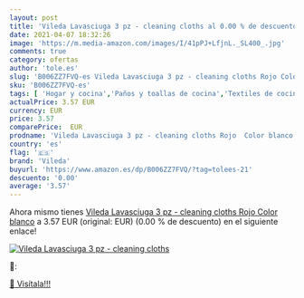 ```yaml
---
layout: post
title: 'Vileda Lavasciuga 3 pz - cleaning cloths al 0.00 % de descuento'
date: 2021-04-07 18:32:26
image: 'https://m.media-amazon.com/images/I/41pPJ+LfjnL._SL400_.jpg'
comments: true
category: ofertas
author: 'tole.es'
slug: 'B006ZZ7FVQ-es Vileda Lavasciuga 3 pz - cleaning cloths Rojo Color blanco'
sku: 'B006ZZ7FVQ-es'
tags: [ 'Hogar y cocina','Paños y toallas de cocina','Textiles de cocina','Textiles del hogar','vileda', ]
actualPrice: 3.57 EUR
currency: EUR
price: 3.57
comparePrice:  EUR
prodname: 'Vileda Lavasciuga 3 pz - cleaning cloths Rojo  Color blanco'
country: 'es'
flag: '🇪🇸'
brand: 'Vileda'
buyurl: 'https://www.amazon.es/dp/B006ZZ7FVQ/?tag=tolees-21'
descuento: '0.00'
average: '3.57'
---
```


Ahora mismo tienes [Vileda Lavasciuga 3 pz - cleaning cloths Rojo  Color blanco](https://www.amazon.es/dp/B006ZZ7FVQ/?tag=tolees-21) a 3.57 EUR (original:  EUR) (0.00 %  de descuento) en el siguiente enlace!

[![Vileda Lavasciuga 3 pz - cleaning cloths](https://m.media-amazon.com/images/I/41pPJ+LfjnL._SL400_.jpg)](https://www.amazon.es/dp/B006ZZ7FVQ/?tag=tolees-21)

🔎:


[🛒 Visítala!!!](https://www.amazon.es/dp/B006ZZ7FVQ/?tag=tolees-21)
